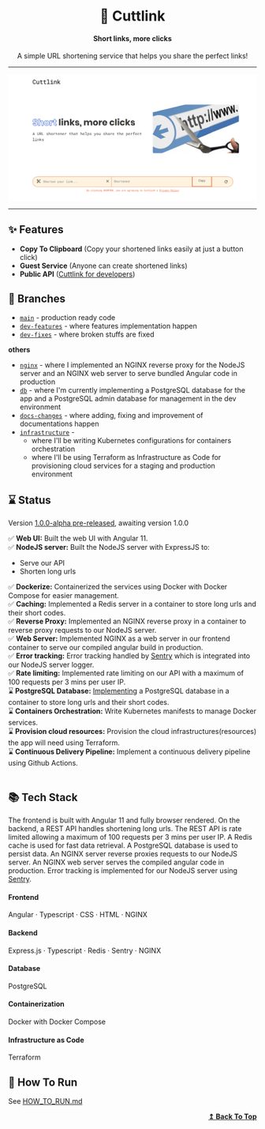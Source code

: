 <h1 id="header" align="center"> 🔗 Cuttlink </h1>

<h4 align="center">Short links, more clicks</h4>

<p align="center">A simple URL shortening service that helps you share the perfect links!</p>

---

<p align="center"><img width="auto" alt="cuttlink-preview-img" src="./assets/cuttlink.png" /></p>

---

## ✨ Features

- **Copy To Clipboard** (Copy your shortened links easily at just a button click)
- **Guest Service** (Anyone can create shortened links)
- **Public API** ([Cuttlink for developers](./server/API_DOC.md))

## 🌴 Branches

- [`main`](https://github.com/danBamikiya/cuttlink/tree/main) - production ready code
- [`dev-features`](https://github.com/danBamikiya/cuttlink/tree/dev-features) - where features implementation happen
- [`dev-fixes`](https://github.com/danBamikiya/cuttlink/tree/dev-fixes) - where broken stuffs are fixed

**others**

- [`nginx`](https://github.com/danBamikiya/cuttlink/tree/nginx) - where I implemented an NGINX reverse proxy for the NodeJS server and an NGINX web server to serve bundled Angular code in production
- [`db`](https://github.com/danBamikiya/cuttlink/tree/db) - where I'm currently implementing a PostgreSQL database for the app and a PostgreSQL admin database for management in the dev environment
- [`docs-changes`](https://github.com/danBamikiya/cuttlink/tree/docs-changes) - where adding, fixing and improvement of documentations happen
- [`infrastructure`](https://github.com/danBamikiya/cuttlink/tree/dev-fixes) -
  - where I'll be writing Kubernetes configurations for containers orchestration
  - where I'll be using Terraform as Infrastructure as Code for provisioning cloud services for a staging and production environment

## ⌛ Status

Version [1.0.0-alpha pre-released](https://github.com/danBamikiya/cuttlink/releases), awaiting version 1.0.0

✅ **Web UI:** Built the web UI with Angular 11. <br />
✅ **NodeJS server:** Built the NodeJS server with ExpressJS to:

- Serve our API
- Shorten long urls

✅ **Dockerize:** Containerized the services using Docker with Docker Compose for easier management. <br />
✅ **Caching:** Implemented a Redis server in a container to store long urls and their short codes. <br />
✅ **Reverse Proxy:** Implemented an NGINX reverse proxy in a container to reverse proxy requests to our NodeJS server. <br />
✅ **Web Server:** Implemented NGINX as a web server in our frontend container to serve our compiled angular build in production. <br />
✅ **Error tracking:** Error tracking handled by [Sentry](https://sentry.io/welcome/) which is integrated into our NodeJS server logger. <br />
✅ **Rate limiting:** Implemented rate limiting on our API with a maximum of 100 requests per 3 mins per user IP. <br />
⌛️ **PostgreSQL Database:** [Implementing](https://github.com/danBamikiya/cuttlink/tree/db) a PostgreSQL database in a container to store long urls and their short codes. <br />
⌛️ **Containers Orchestration:** Write Kubernetes manifests to manage Docker services. <br />
⌛️ **Provision cloud resources:** Provision the cloud infrastructures(resources) the app will need using Terraform. <br />
⌛️ **Continuous Delivery Pipeline:** Implement a continuous delivery pipeline using Github Actions. <br /><br />

## 📚 Tech Stack

The frontend is built with Angular 11 and fully browser rendered. On the backend, a REST API handles shortening long urls. The REST API is rate limited allowing a maximum of 100 requests per 3 mins per user IP. A Redis cache is used for fast data retrieval. A PostgreSQL database is used to persist data.
An NGINX server reverse proxies requests to our NodeJS server. An NGINX web server serves the compiled angular code in production.
Error tracking is implemented for our NodeJS server using [Sentry](https://sentry.io/welcome/).

#### Frontend

Angular · Typescript · CSS · HTML · NGINX

#### Backend

Express.js · Typescript · Redis · Sentry · NGINX

#### Database

PostgreSQL

#### Containerization

Docker with Docker Compose

#### Infrastructure as Code

Terraform

## 🚴 How To Run

See [HOW_TO_RUN.md](./HOW_TO_RUN.md)

<div align="right">
  <b><a href="#header">↥ Back To Top</a></b>
</div>
